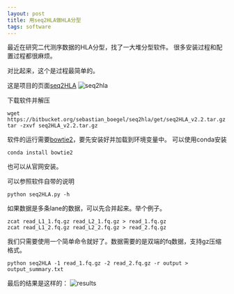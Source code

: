 ```yaml
---
layout: post
title: 用seq2HLA做HLA分型
tags: software
---
```

最近在研究二代测序数据的HLA分型，找了一大堆分型软件。
很多安装过程和配置过程都很麻烦。

对比起来，这个是过程最简单的。

这是项目的页面[seq2HLA](https://bitbucket.org/sebastian_boegel/seq2hla)
![seq2hla](https://raw.githubusercontent.com/pzweuj/pzweuj.github.io/master/downloads/images/seq2hla.PNG)


下载软件并解压
```
wget https://bitbucket.org/sebastian_boegel/seq2hla/get/seq2HLA_v2.2.tar.gz
tar -zxvf seq2HLA_v2.2.tar.gz
```

软件的运行需要[bowtie2](http://bowtie-bio.sourceforge.net/bowtie2/index.shtml)，要先安装好并加载到环境变量中。
可以使用conda安装
```
conda install bowtie2
```
也可以从官网安装。

可以参照软件自带的说明
```
python seq2HLA.py -h
```


如果数据是多条lane的数据，可以先合并起来。举个例子。
```
zcat read_L1_1.fq.gz read_L2_1.fq.gz > read_1.fq.gz
zcat read_L1_2.fq.gz read_L2_2.fq.gz > read_2.fq.gz
```

我们只需要使用一个简单命令就好了。数据需要的是双端的fq数据，支持gz压缩格式。

```
python seq2HLA -1 read_1.fq.gz -2 read_2.fq.gz -r output > output_summary.txt
```

最后的结果是这样的：
![results](https://raw.githubusercontent.com/pzweuj/pzweuj.github.io/master/downloads/images/seq2hla_result.png)



[T_T]:努力学习